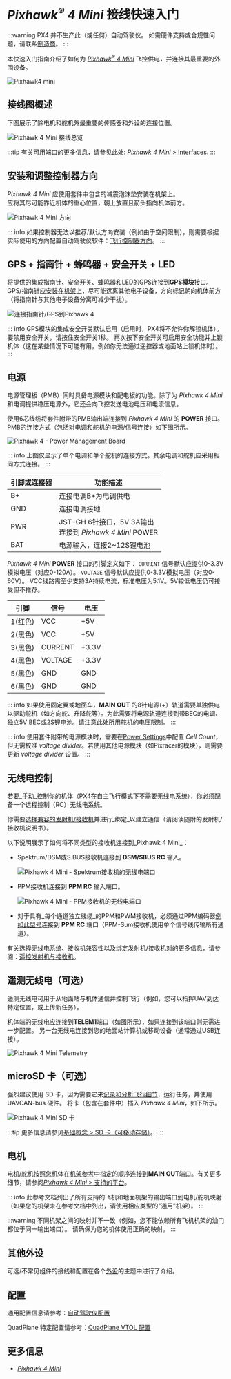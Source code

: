 # _Pixhawk<sup>&reg;</sup> 4 Mini_ 接线快速入门

:::warning
PX4 并不生产此（或任何）自动驾驶仪。
如需硬件支持或合规性问题，请联系[制造商](https://holybro.com/)。
:::

本快速入门指南介绍了如何为 [_Pixhawk<sup>&reg;</sup> 4 Mini_](../flight_controller/pixhawk4_mini.md) 飞控供电，并连接其最重要的外围设备。

![Pixhawk4 mini](../../assets/flight_controller/pixhawk4mini/pixhawk4mini_iso_1.png)

## 接线图概述

下图展示了除电机和舵机外最重要的传感器和外设的连接位置。

![*Pixhawk 4 Mini* 接线总览](../../assets/flight_controller/pixhawk4mini/pixhawk4mini_wiring_overview.png)

:::tip
有关可用端口的更多信息，请参见此处: [_Pixhawk 4 Mini_ > Interfaces](../flight_controller/pixhawk4_mini.md#interfaces).
:::

## 安装和调整控制器方向

_Pixhawk 4 Mini_ 应使用套件中包含的减震泡沫垫安装在机架上。  
应将其尽可能靠近机体的重心位置，朝上放置且箭头指向机体前方。

![*Pixhawk 4 Mini* 方向](../../assets/flight_controller/pixhawk4mini/pixhawk4mini_orientation.png)

::: info
如果控制器无法以推荐/默认方向安装（例如由于空间限制），则需要根据实际使用的方向配置自动驾驶仪软件：[飞行控制器方向](../config/flight_controller_orientation.md)。
:::

## GPS + 指南针 + 蜂鸣器 + 安全开关 + LED

将提供的集成指南针、安全开关、蜂鸣器和LED的GPS连接到**GPS模块**接口。GPS/指南针应[安装在机架](../assembly/mount_gps_compass.md)上，尽可能远离其他电子设备，方向标记朝向机体前方（将指南针与其他电子设备分离可减少干扰）。

![连接指南针/GPS到Pixhawk 4](../../assets/flight_controller/pixhawk4mini/pixhawk4mini_gps.png)

::: info
GPS模块的集成安全开关默认启用（启用时，PX4将不允许你解锁机体）。
要禁用安全开关，请按住安全开关1秒。
再次按下安全开关可启用安全功能并上锁机体（这在某些情况下可能有用，例如你无法通过遥控器或地面站上锁机体时）。
:::

## 电源

电源管理板（PMB）同时具备电源模块和配电板的功能。除了为 _Pixhawk 4 Mini_ 和电调提供稳压电源外，它还会向飞控发送电池电压和电流信息。

使用6芯线缆将套件附带的PMB输出端连接到 _Pixhawk 4 Mini_ 的 **POWER** 接口。PMB的连接方式（包括对电调和舵机的电源/信号连接）如下图所示。

![Pixhawk 4 - Power Management Board](../../assets/flight_controller/pixhawk4mini/pixhawk4mini_power_management.png)

::: info
上图仅显示了单个电调和单个舵机的连接方式。其余电调和舵机应采用相同方式连接。
:::

| 引脚或连接器 | 功能描述 |
| ------------------- | -------------------------------------------------------------------------- |
| B+                  | 连接电调B+为电调供电 |
| GND                 | 连接电调接地 |
| PWR                 | JST-GH 6针接口，5V 3A输出<br>连接到 _Pixhawk 4 Mini_ POWER |
| BAT                 | 电源输入，连接2~12S锂电池 |

_Pixhawk 4 Mini_ **POWER** 接口的引脚定义如下：
`CURRENT` 信号默认应提供0-3.3V模拟电压（对应0-120A）。
`VOLTAGE` 信号默认应提供0-3.3V模拟电压（对应0-60V）。
VCC线路需至少支持3A持续电流，标准电压为5.1V。5V较低电压仍可接受但不推荐。

| 引脚 | 信号 | 电压 |
| -------- | ------- | ----- |
| 1(红色)   | VCC     | +5V   |
| 2(黑色) | VCC     | +5V   |
| 3(黑色) | CURRENT | +3.3V |
| 4(黑色) | VOLTAGE | +3.3V |
| 5(黑色) | GND     | GND   |
| 6(黑色) | GND     | GND   |

::: info
如果使用固定翼或地面车，**MAIN OUT** 的8针电源(+）轨道需要单独供电以驱动舵机（如方向舵、升降舵等）。为此需要将电源轨道连接到带BEC的电调、独立5V BEC或2S锂电池。请注意此处所用舵机的电压限制。
:::

::: info
使用套件附带的电源模块时，需要在[Power Settings](https://docs.qgroundcontrol.com/master/en/qgc-user-guide/setup_view/power.html)中配置 _Cell Count_，但无需校准 _voltage divider_。若使用其他电源模块（如Pixracer的模块），则需要更新 _voltage divider_ 设置。
:::

## 无线电控制

若要_手动_控制你的机体（PX4在自主飞行模式下不需要无线电系统），你必须配备一个远程控制（RC）无线电系统。

你需要[选择兼容的发射机/接收机](../getting_started/rc_transmitter_receiver.md)并进行_绑定_以建立通信（请阅读随附的发射机/接收机说明书）。

以下说明展示了如何将不同类型的接收机连接到_Pixhawk 4 Mini_：

- Spektrum/DSM或S.BUS接收机连接到 **DSM/SBUS RC** 输入。

  ![Pixhawk 4 Mini - Spektrum接收机的无线电端口](../../assets/flight_controller/pixhawk4mini/pixhawk4mini_rc_dsmsbus.png)

- PPM接收机连接到 **PPM RC** 输入端口。

  ![Pixhawk 4 Mini - PPM接收机的无线电端口](../../assets/flight_controller/pixhawk4mini/pixhawk4mini_rc_ppm.png)

- 对于具有_每个通道独立线缆_的PPM和PWM接收机，必须通过PPM编码器[例如此型号](http://www.getfpv.com/radios/radio-accessories/holybro-ppm-encoder-module.html)连接到 **PPM RC** 端口（PPM-Sum接收机使用单个信号线传输所有通道）。

有关选择无线电系统、接收机兼容性以及绑定发射机/接收机对的更多信息，请参阅：[遥控发射机与接收机](../getting_started/rc_transmitter_receiver.md)。

## 遥测无线电（可选）

遥测无线电可用于从地面站与机体通信并控制飞行（例如，您可以指挥UAV到达特定位置，或上传新任务）。

机体端的无线电应连接到**TELEM1**端口（如图所示），如果连接到该端口则无需进一步配置。
另一台无线电连接到您的地面站计算机或移动设备（通常通过USB连接）。

![Pixhawk 4 Mini Telemetry](../../assets/flight_controller/pixhawk4mini/pixhawk4mini_telemetry.png)

## microSD 卡（可选）

强烈建议使用 SD 卡，因为需要它来[记录和分析飞行细节](../getting_started/flight_reporting.md)，运行任务，并使用 UAVCAN-bus 硬件。
将卡（包含在套件中）插入 _Pixhawk 4 Mini_，如下所示。

![Pixhawk 4 Mini SD 卡](../../assets/flight_controller/pixhawk4mini/pixhawk4mini_sdcard.png)

:::tip
更多信息请参见[基础概念 > SD 卡（可移动存储）](../getting_started/px4_basic_concepts.md#sd-cards-removable-memory)。
:::

## 电机

电机/舵机按照您机体在[机架参考](../airframes/airframe_reference.md)中指定的顺序连接到**MAIN OUT**端口。有关更多细节，请参阅[_Pixhawk 4 Mini_ > 支持的平台](../flight_controller/pixhawk4_mini.md#supported-platforms)。

::: info
此参考文档列出了所有支持的飞机和地面机架的输出端口到电机/舵机映射（如果您的机架未在参考文档中列出，请使用相应类型的"通用"机架）。
:::

:::warning
不同机架之间的映射并不一致（例如，您不能依赖所有飞机机架的油门都位于同一输出端口）。
请确保为您的机体使用正确的映射。
:::

## 其他外设

可选/不常见组件的接线和配置在各个[外设](../peripherals/index.md)的主题中进行了介绍。

## 配置

通用配置信息请参考：[自动驾驶仪配置](../config/index.md)

QuadPlane 特定配置请参考：[QuadPlane VTOL 配置](../config_vtol/vtol_quad_configuration.md)

<!-- Nice to have detailed wiring infographic and instructions for different vehicle types. -->

## 更多信息

- [_Pixhawk 4 Mini_](../flight_controller/pixhawk4_mini.md)